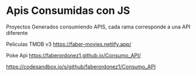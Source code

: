 # Apis Consumidas con JS

Proyectos Generados consumiendo APIS, cada rama corresponde a una API diferente

Peliculas TMDB v3
https://faber-movies.netlify.app/

Poke Api
https://faberordonez1.github.io/Consumo_API/

https://codesandbox.io/s/github/faberordonez1/Consumo_API

